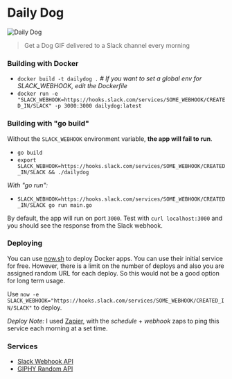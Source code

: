 # Daily Dog

![Daily Dog](https://i.imgur.com/0Uzt9VB.png)

> Get a Dog GIF delivered to a Slack channel every morning

### Building with Docker

* `docker build -t dailydog .` _\# If you want to set a global env for SLACK_WEBHOOK, edit the Dockerfile_
* `docker run -e "SLACK_WEBHOOK=https://hooks.slack.com/services/SOME_WEBHOOK/CREATED_IN/SLACK" -p 3000:3000 dailydog:latest`

### Building with "go build"

Without the `SLACK_WEBHOOK` environment variable, **the app will fail to run**.

* `go build`
* `export SLACK_WEBHOOK=https://hooks.slack.com/services/SOME_WEBHOOK/CREATED_IN/SLACK && ./dailydog`

*With "go run":*

* `SLACK_WEBHOOK=https://hooks.slack.com/services/SOME_WEBHOOK/CREATED_IN/SLACK go run main.go`

By default, the app will run on port `3000`. Test with `curl localhost:3000` and you should see the response from the Slack webhook.

### Deploying

You can use [now.sh](https://zeit.co/now) to deploy Docker apps. You can use their initial service for free. However, there is a limit on the number of deploys and also you are assigned random URL for each deploy. So this would not be a good option for long term usage.

Use `now -e SLACK_WEBHOOK="https://hooks.slack.com/services/SOME_WEBHOOK/CREATED_IN/SLACK"` to deploy.

*Deploy Note:* I used [Zapier](https://zapier.com/), with the _schedule_ + _webhook_ zaps to ping this service each morning at a set time.

### Services

* [Slack Webhook API](https://api.slack.com/incoming-webhooks)
* [GIPHY Random API](https://github.com/Giphy/GiphyAPI#random-endpoint)
